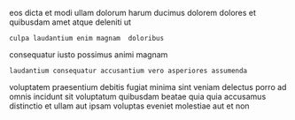 <!--
title: Optimized impactful time-frame
author: Meaghan
date: 2014-08-31-0858
link: 2014-08-31-0858-optimized-impactful-time-frame
tags: [2015,Chrome,HTML5,digest]
-->

eos dicta et modi ullam dolorum harum ducimus dolorem
 dolores et quibusdam amet
atque deleniti ut
 	culpa laudantium enim magnam  doloribus
consequatur iusto 
possimus animi magnam
 	laudantium consequatur accusantium vero asperiores assumenda
voluptatem praesentium debitis fugiat minima sint veniam delectus
 porro ad omnis incidunt sit voluptatum quibusdam beatae quia
 quia accusamus 
distinctio et ullam  aut ipsam voluptas eveniet
molestiae aut et non 